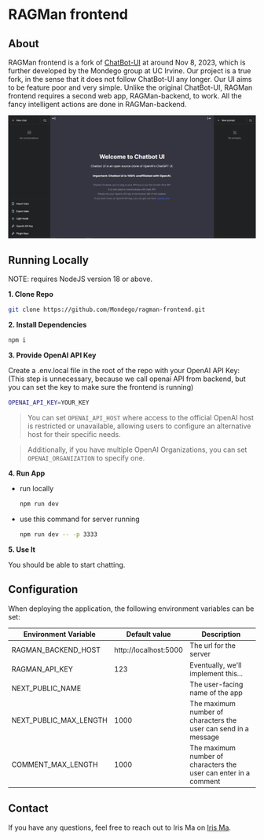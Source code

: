 # RAGMan frontend

## About

RAGMan frontend is a fork of [ChatBot-UI](https://github.com/mckaywrigley/chatbot-ui) at around Nov 8, 2023, which is further developed by the Mondego group at UC Irvine. Our project is a true fork, in the sense that it does not follow ChatBot-UI any longer. Our UI aims to be feature poor and very simple. Unlike the original ChatBot-UI, RAGMan frontend requires a second web app, RAGMan-backend, to work. All the fancy intelligent actions are done in RAGMan-backend.

![RAGMan frontend](./public/screenshots/screenshot-0402023.jpg)


## Running Locally

NOTE: requires NodeJS version 18 or above.

**1. Clone Repo**

```bash
git clone https://github.com/Mondego/ragman-frontend.git
```

**2. Install Dependencies**

```bash
npm i
```

**3. Provide OpenAI API Key**

Create a .env.local file in the root of the repo with your OpenAI API Key: (This step is unnecessary, because we call openai API from backend, but you can set the key to make sure the frontend is running)

```bash
OPENAI_API_KEY=YOUR_KEY
```

> You can set `OPENAI_API_HOST` where access to the official OpenAI host is restricted or unavailable, allowing users to configure an alternative host for their specific needs.

> Additionally, if you have multiple OpenAI Organizations, you can set `OPENAI_ORGANIZATION` to specify one.

**4. Run App**
* run locally
    ```bash
    npm run dev
    ```

* use this command for server running
    ```bash
    npm run dev -- -p 3333
    ```


**5. Use It**

You should be able to start chatting.

## Configuration

When deploying the application, the following environment variables can be set:

| Environment Variable              | Default value                  | Description                                                                                                                               |
| --------------------------------- | ------------------------------ | ----------------------------------------------------------------------------------------------------------------------------------------- |
| RAGMAN_BACKEND_HOST               |   http://localhost:5000        | The url for the server                                             |
| RAGMAN_API_KEY                    |   123                          | Eventually, we'll implement this...                                |
| NEXT_PUBLIC_NAME                  |                                | The user-facing name of the app                                    |
| NEXT_PUBLIC_MAX_LENGTH            |   1000                         | The maximum number of characters the user can send in a message                                |
| COMMENT_MAX_LENGTH            |   1000                         | The maximum number of characters the user can enter in a comment                                |


## Contact

If you have any questions, feel free to reach out to Iris Ma on [Iris Ma](mailto:huaiyaom@uci.edu).

